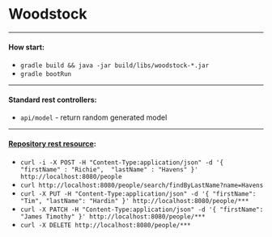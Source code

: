 # Woodstock

___

#### How start:

* `gradle build && java -jar build/libs/woodstock-*.jar`
* `gradle bootRun`

____

#### Standard rest controllers:

* `api/model` - return random generated model

___

#### [Repository rest resource](https://spring.io/guides/gs/accessing-mongodb-data-rest/):

* `curl -i -X POST -H "Content-Type:application/json" -d '{  "firstName" : "Richie",  "lastName" : "Havens" }' http://localhost:8080/people`
* `curl http://localhost:8080/people/search/findByLastName?name=Havens`
* `curl -X PUT -H "Content-Type:application/json" -d '{ "firstName": "Tim", "lastName": "Hardin" }' http://localhost:8080/people/***`
* `curl -X PATCH -H "Content-Type:application/json" -d '{ "firstName": "James Timothy" }' http://localhost:8080/people/***`
* `curl -X DELETE http://localhost:8080/people/***`
